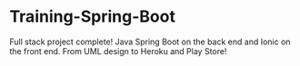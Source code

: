 # Training-Spring-Boot
Full stack project complete! Java Spring Boot on the back end and Ionic on the front end. From UML design to Heroku and Play Store!
